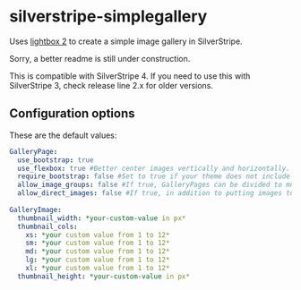 # silverstripe-simplegallery

Uses [lightbox 2](http://lokeshdhakar.com/projects/lightbox2/) to create a simple image gallery in SilverStripe.

Sorry, a better readme is still under construction.

This is compatible with SilverStripe 4. If you need to use this with SilverStripe 3, check release line 2.x for older versions.

## Configuration options

These are the default values:

```YAML
GalleryPage:
  use_bootstrap: true
  use_flexbox: true #Better center images vertically and horizontally. Newest browsers support this in 2016.
  require_bootstrap: false #Set to true if your theme does not include bootstrap already and if you want the module to inject boostrap classes to the GalleryPage. Has no effect if use_boostrap is false.
  allow_image_groups: false #If true, GalleryPages can be divided to multiple sections containing their own sets of images
  allow_direct_images: false #If true, in addition to putting images to groups, they can be directly linked to GalleryPage. If allow_image_groups is false, then this option is always true!
  
GalleryImage:
  thumbnail_width: *your-custom-value in px*
  thumbnail_cols:
    xs: *your custom value from 1 to 12*
    sm: *your custom value from 1 to 12*
    md: *your custom value from 1 to 12*
    lg: *your custom value from 1 to 12*
    xl: *your custom value from 1 to 12*
  thumbnail_height: *your-custom-value in px*
```

